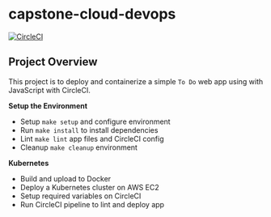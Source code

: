 # capstone-cloud-devops

[![CircleCI](https://circleci.com/gh/nullobsidian/capstone-cloud-devops/tree/main.svg?style=svg)](https://circleci.com/gh/nullobsidian/capstone-cloud-devops/tree/main)

## Project Overview

This project is to deploy and containerize a simple `To Do` web app using with JavaScript with CircleCI. 

**Setup the Environment**
- Setup `make setup` and configure environment
- Run `make install` to install dependencies
- Lint `make lint` app files and CircleCI config
- Cleanup `make cleanup` environment

**Kubernetes**
- Build and upload to Docker
- Deploy a Kubernetes cluster on AWS EC2
- Setup required variables on CircleCI
- Run CircleCI pipeline to lint and deploy app
